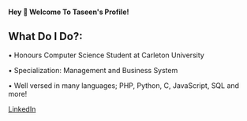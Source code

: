 #### Hey 👋 Welcome To Taseen's Profile!

## What Do I Do?:
  • Honours Computer Science Student at Carleton University

  • Specialization: Management and Business System

  • Well versed in many languages; PHP, Python, C, JavaScript, SQL and more!

[LinkedIn](https://www.linkedin.com/in/taseen-waseq-606b04208/) 
